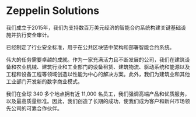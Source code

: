 # 

# Zeppelin Solutions


我们成立于2015年，我们为支持数百万美元经济的智能合约系统构建关键基础设施并执行安全审计。

已经制定了行业安全标准，用于在公共区块链中架构和部署智能合约系统。

伟大的任务需要卓越的成就。作为一家充满活力且不断发展的公司，我们在建筑设备和农业机械、建筑行业和工业部门的设备租赁、建筑物流、驱动系统和能源以及工程和设备工程等领域创造以性能为中心的解决方案。此外，我们为建筑业和其他工业部门开发新的数字商业模式。

我们在全球 340 多个地点拥有近 11,000 名员工，我们强调高端产品和优质服务，以及最高质量标准。因此，我们创造了长期的成功，使我们成为客户和新兴市场领先公司的可靠合作伙伴。

